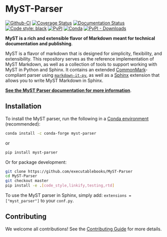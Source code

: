 # MyST-Parser

[![Github-CI][github-ci]][github-link]
[![Coverage Status][codecov-badge]][codecov-link]
[![Documentation Status][rtd-badge]][rtd-link]
[![Code style: black][black-badge]][black-link]
[![PyPI][pypi-badge]][pypi-link]
[![Conda][conda-badge]][conda-link]
[![PyPI - Downloads][install-badge]][install-link]


**MyST is a rich and extensible flavor of Markdown meant for technical documentation and publishing**.

MyST is a flavor of markdown that is designed for simplicity, flexibility, and extensibility.
This repository serves as the reference implementation of MyST Markdown, as well as a collection of tools to support working with MyST in Python and Sphinx.
It contains an extended [CommonMark](https://commonmark.org)-compliant parser using [`markdown-it-py`](https://markdown-it-py.readthedocs.io/), as well as a [Sphinx](https://www.sphinx-doc.org) extension that allows you to write MyST Markdown in Sphinx.

[**See the MyST Parser documentation for more information**](https://myst-parser.readthedocs.io/en/latest/).

## Installation

To install the MyST parser, run the following in a
[Conda environment](https://docs.conda.io) (recommended):

```bash
conda install -c conda-forge myst-parser
```

or

```bash
pip install myst-parser
```

Or for package development:

```bash
git clone https://github.com/executablebooks/MyST-Parser
cd MyST-Parser
git checkout master
pip install -e .[code_style,linkify,testing,rtd]
```

To use the MyST parser in Sphinx, simply add: `extensions = ["myst_parser"]` to your `conf.py`.

## Contributing

We welcome all contributions!
See the [Contributing Guide](https://myst-parser.readthedocs.io/en/latest/develop/index.html) for more details.

[github-ci]: https://github.com/executablebooks/MyST-Parser/workflows/continuous-integration/badge.svg?branch=master
[github-link]: https://github.com/executablebooks/MyST-Parser
[codecov-badge]: https://codecov.io/gh/executablebooks/MyST-Parser/branch/master/graph/badge.svg
[codecov-link]: https://codecov.io/gh/executablebooks/MyST-Parser
[rtd-badge]: https://readthedocs.org/projects/myst-parser/badge/?version=latest
[rtd-link]: https://myst-parser.readthedocs.io/en/latest/?badge=latest
[black-badge]: https://img.shields.io/badge/code%20style-black-000000.svg
[pypi-badge]: https://img.shields.io/pypi/v/myst-parser.svg
[pypi-link]: https://pypi.org/project/myst-parser
[conda-badge]: https://anaconda.org/conda-forge/myst-parser/badges/version.svg
[conda-link]: https://anaconda.org/conda-forge/myst-parser
[black-link]: https://github.com/ambv/black
[install-badge]: https://img.shields.io/pypi/dw/myst-parser?label=pypi%20installs
[install-link]: https://pypistats.org/packages/myst-parser
